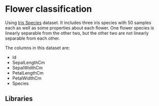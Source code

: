 # Flower classification
Using [Iris Species](https://www.kaggle.com/datasets/uciml/iris) dataset. It includes three iris species with 50 samples each as well as some properties about each flower. One flower species is linearly separable from the other two, but the other two are not linearly separable from each other.

The columns in this dataset are:

  * Id
  * SepalLengthCm
  * SepalWidthCm
  * PetalLengthCm
  * PetalWidthCm
  * Species

## Libraries


